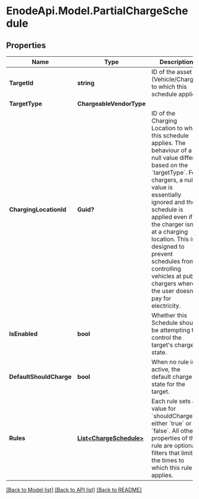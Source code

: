 # EnodeApi.Model.PartialChargeSchedule

## Properties

Name | Type | Description | Notes
------------ | ------------- | ------------- | -------------
**TargetId** | **string** | ID of the asset (Vehicle/Charger) to which this schedule applies | [optional] 
**TargetType** | **ChargeableVendorType** |  | [optional] 
**ChargingLocationId** | **Guid?** | ID of the Charging Location to which this schedule applies. The behaviour of a null value differes based on the &#x60;targetType&#x60;. For chargers, a null value is essentially ignored and the schedule is applied even if the charger isn&#39;t at a charging location.  This is designed to prevent schedules from controlling vehicles at public chargers where the user doesn&#39;t pay for electricity. | [optional] 
**IsEnabled** | **bool** | Whether this Schedule should be attempting to control the target&#39;s charge state. | [optional] [default to true]
**DefaultShouldCharge** | **bool** | When no rule is active, the default charge state for the target. | [optional] 
**Rules** | [**List&lt;ChargeSchedule&gt;**](ChargeSchedule.md) | Each rule sets a value for &#x60;shouldCharge&#x60;, either &#x60;true&#x60; or &#x60;false&#x60;. All other properties of the rule are optional filters that limit the times to which this rule applies. | [optional] 

[[Back to Model list]](../README.md#documentation-for-models) [[Back to API list]](../README.md#documentation-for-api-endpoints) [[Back to README]](../README.md)

